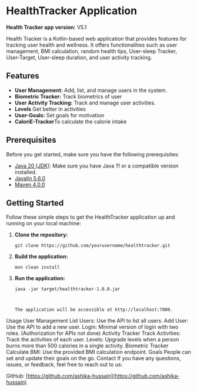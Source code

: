 # HealthTracker Application

**Health Tracker app version:** V5.1

Health Tracker is a Kotlin-based web application that provides features for tracking user health and wellness. It offers functionalities such as user management, BMI calculation, random health tips, User-sleep Tracker, User-Target, User-sleep duration, and user activity tracking.

## Features

- **User Management:** Add, list, and manage users in the system.
- **Biometric Tracker:** Track biometrics of user
- **User Activity Tracking:** Track and manage user activities.
- **Levels** Get better in activities
- **User-Goals:** Set goals for motivation
- **CaloriE-Tracker**To calculate the calorie intake

## Prerequisites

Before you get started, make sure you have the following prerequisites:

- [Java 20 (JDK)](https://www.oracle.com/java/technologies/javase-downloads.html): Make sure you have Java 11 or a compatible version installed.
- [Javalin 5.6.0](https://javalin.io/)
- [Maven 4.0.0](https://maven.apache.org/download.cgi)

## Getting Started

Follow these simple steps to get the HealthTracker application up and running on your local machine:

1. **Clone the repository:**
   ```shell
   git clone https://github.com/yourusername/healthtracker.git

2. **Build the application:**
   ```shell
   mvn clean install
3. **Run the application:**
   ```shell
   java -jar target/healthtracker-1.0.0.jar



   The application will be accessible at http://localhost:7000.

Usage
User Management
List Users: Use the API to list all users.
Add User: Use the API to add a new user.
Login: Minimal version of login with two roles. (Authorization for APIs not done)
Activity Tracker
Track Activities: Track the activities of each user.
Levels: Upgrade levels when a person burns more than 500 calories in a single activity.
Biometric Tracker
Calculate BMI: Use the provided BMI calculation endpoint.
Goals
People can set and update their goals on the go.
Contact
If you have any questions, issues, or feedback, feel free to reach out to us:

GitHub: [https://github.com/ashika-hussain](https://github.com/ashika-hussain)
